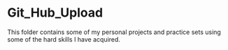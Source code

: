# Git_Hub_Upload
This folder contains some of my personal projects and practice sets using some of the hard skills I have acquired.
